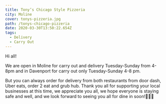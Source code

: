```yaml
---
title: Tony’s Chicago Style Pizzeria
city: Moline
cover: tonys-pizzeria.jpg
path: /tonys-chicago-pizzeria
date: 2020-03-30T13:50:22.654Z
tags:
  - Delivery
  - Carry Out
---
```

Hi all! 

We are open in Moline for carry out and delivery Tuesday-Sunday from 4-8pm and in Davenport for carry out only Tuesday-Sunday 4-8 pm. 

But you can always order for delivery from both restaurants from door dash, Uber eats, order 2 eat and grub hub. Thank you all for supporting your local businesses at this time, we appreciate you all, we hope everyone is staying safe and well, and we look forward to seeing you all for dine in soon!🙏🏻🍕